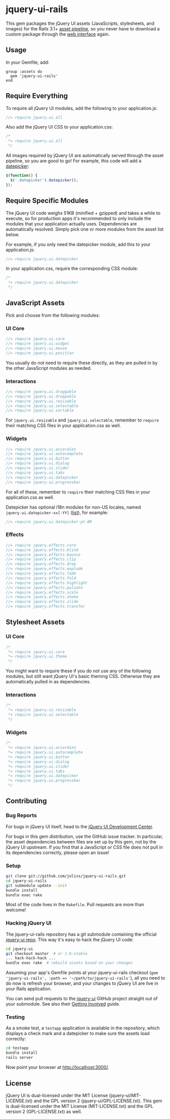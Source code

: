 # jquery-ui-rails

This gem packages the jQuery UI assets (JavaScripts, stylesheets, and images)
for the Rails 3.1+ [asset
pipeline](http://guides.rubyonrails.org/asset_pipeline.html), so you never have
to download a custom package through the [web
interface](http://jqueryui.com/download) again.

## Usage

In your Gemfile, add:

    group :assets do
      gem 'jquery-ui-rails'
    end

## Require Everything

To require all jQuery UI modules, add the following to your application.js:

```javascript
//= require jquery.ui.all
```

Also add the jQuery UI CSS to your application.css:

```css
/*
 *= require jquery.ui.all
 */
```

All images required by jQuery UI are automatically served through the asset
pipeline, so you are good to go! For example, this code will add a
[datepicker](http://jqueryui.com/demos/datepicker/):

```javascript
$(function() {
  $('.datepicker').datepicker();
});
```

## Require Specific Modules

The jQuery UI code weighs 51KB (minified + gzipped) and takes a while to
execute, so for production apps it's recommended to only include the modules
that your application actually uses. Dependencies are automatically resolved.
Simply pick one or more modules from the asset list below.

For example, if you only need the datepicker module, add this to your
application.js:

```javascript
//= require jquery.ui.datepicker
```

In your application.css, require the corresponding CSS module:

```css
/*
 *= require jquery.ui.datepicker
 */
```

## JavaScript Assets

Pick and choose from the following modules:

### UI Core

```javascript
//= require jquery.ui.core
//= require jquery.ui.widget
//= require jquery.ui.mouse
//= require jquery.ui.position
```

You usually do not need to require these directly, as they are pulled in by the
other JavaScript modules as needed.

### Interactions

```javascript
//= require jquery.ui.draggable
//= require jquery.ui.droppable
//= require jquery.ui.resizable
//= require jquery.ui.selectable
//= require jquery.ui.sortable
```

For `jquery.ui.resizable` and `jquery.ui.selectable`, remember to `require`
their matching CSS files in your application.css as well.

### Widgets

```javascript
//= require jquery.ui.accordion
//= require jquery.ui.autocomplete
//= require jquery.ui.button
//= require jquery.ui.dialog
//= require jquery.ui.slider
//= require jquery.ui.tabs
//= require jquery.ui.datepicker
//= require jquery.ui.progressbar
```

For all of these, remember to `require` their matching CSS files in your
application.css as well.

Datepicker has optional i18n modules for non-US locales, named
`jquery.ui.datepicker-xx[-YY]`
([list](https://github.com/jquery/jquery-ui/tree/1.8.16/ui/i18n)), for example:

```javascript
//= require jquery.ui.datepicker-pt-BR
```

### Effects

```javascript
//= require jquery.effects.core
//= require jquery.effects.blind
//= require jquery.effects.bounce
//= require jquery.effects.clip
//= require jquery.effects.drop
//= require jquery.effects.explode
//= require jquery.effects.fade
//= require jquery.effects.fold
//= require jquery.effects.highlight
//= require jquery.effects.pulsate
//= require jquery.effects.scale
//= require jquery.effects.shake
//= require jquery.effects.slide
//= require jquery.effects.transfer
```

## Stylesheet Assets

### UI Core

```css
/*
 *= require jquery.ui.core
 *= require jquery.ui.theme
 */
```

You might want to require these if you do not use any of the following modules,
but still want jQuery UI's basic theming CSS. Otherwise they are automatically
pulled in as dependencies.

### Interactions

```css
/*
 *= require jquery.ui.resizable
 *= require jquery.ui.selectable
 */
```

### Widgets

```css
/*
 *= require jquery.ui.accordion
 *= require jquery.ui.autocomplete
 *= require jquery.ui.button
 *= require jquery.ui.dialog
 *= require jquery.ui.slider
 *= require jquery.ui.tabs
 *= require jquery.ui.datepicker
 *= require jquery.ui.progressbar
 */
```

## Contributing

### Bug Reports

For bugs in jQuery UI itself, head to the [jQuery UI Development
Center](http://jqueryui.com/development).

For bugs in this gem distribution, use the GitHub issue tracker. In particular,
the asset dependencies between files are set up by this gem, not by the jQuery
UI upstream. If you find that a JavaScript or CSS file does not pull in its
dependencies correctly, please open an issue!

### Setup

```bash
git clone git://github.com/joliss/jquery-ui-rails.git
cd jquery-ui-rails
git submodule update --init
bundle install
bundle exec rake
```

Most of the code lives in the `Rakefile`. Pull requests are more than welcome!

### Hacking jQuery UI

The jquery-ui-rails repository has a git submodule containing the official
[jquery-ui repo](https://github.com/jquery/jquery-ui). This way it's easy to
hack the jQuery UI code:

```bash
cd jquery-ui
git checkout master  # or 1-8-stable
... hack-hack-hack ...
bundle exec rake  # rebuild assets based on your changes
```

Assuming your app's Gemfile points at your jquery-ui-rails checkout (`gem
'jquery-ui-rails', :path => '~/path/to/jquery-ui-rails'`), all you need to do
now is refresh your browser, and your changes to jQuery UI are live in your
Rails application.

You can send pull requests to the
[jquery-ui](https://github.com/jquery/jquery-ui) GitHub project straight out of
your submodule. See also their
[Getting Involved](http://wiki.jqueryui.com/w/page/35263114/Getting-Involved)
guide.

### Testing

As a smoke test, a `testapp` application is available in the repository, which
displays a check mark and a datepicker to make sure the assets load correctly:

```bash
cd testapp
bundle install
rails server
```

Now point your browser at [http://localhost:3000/](http://localhost:3000/).

## License

jQuery UI is dual-licensed under the MIT License (jquery-ui/MIT-LICENSE.txt)
and the GPL version 2 (jquery-ui/GPL-LICENSE.txt). This gem is dual-licensed
under the MIT License (MIT-LICENSE.txt) and the GPL version 2 (GPL-LICENSE.txt)
as well.
